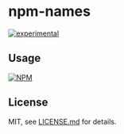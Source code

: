 # npm-names

[![experimental](http://badges.github.io/stability-badges/dist/experimental.svg)](http://github.com/badges/stability-badges)



## Usage

[![NPM](https://nodei.co/npm/npm-names.png)](https://www.npmjs.com/package/npm-names)

## License

MIT, see [LICENSE.md](http://github.com/mattdesl/npm-names/blob/master/LICENSE.md) for details.
